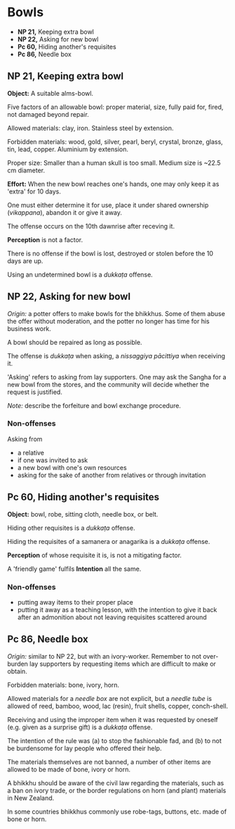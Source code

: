 # Bowls

-   **NP 21,** Keeping extra bowl
-   **NP 22,** Asking for new bowl
-   **Pc 60,** Hiding another's requisites
-   **Pc 86,** Needle box

## NP 21, Keeping extra bowl

**Object:** A suitable alms-bowl.

Five factors of an allowable bowl: proper material, size, fully paid for, fired, not damaged beyond repair.

Allowed materials: clay, iron. Stainless steel by extension.

Forbidden materials: wood, gold, silver, pearl, beryl, crystal, bronze, glass, tin, lead, copper. Aluminium by extension.

Proper size: Smaller than a human skull is too small. Medium size is ~22.5 cm diameter.

**Effort:** When the new bowl reaches one's hands, one may only keep it as 'extra' for 10 days.

One must either determine it for use, place it under shared ownership (*vikappana*), abandon it or give it away.

The offense occurs on the 10th dawnrise after receving it.

**Perception** is not a factor.

There is no offense if the bowl is lost, destroyed or stolen before the 10 days are up.

Using an undetermined bowl is a *dukkaṭa* offense.

## NP 22, Asking for new bowl

*Origin:* a potter offers to make bowls for the bhikkhus. Some of them abuse the
offer without moderation, and the potter no longer has time for his business
work.

A bowl should be repaired as long as possible.

The offense is *dukkaṭa* when asking, a *nissaggiya pācittiya* when receiving it.

'Asking' refers to asking from lay supporters. One may ask the Sangha for a new
bowl from the stores, and the community will decide whether the request is
justified.

*Note:* describe the forfeiture and bowl exchange procedure.

### Non-offenses

Asking from

- a relative
- if one was invited to ask
- a new bowl with one's own resources
- asking for the sake of another from relatives or through invitation

<!-- latex
\clearpage
-->

## Pc 60, Hiding another's requisites

**Object:** bowl, robe, sitting cloth, needle box, or belt.

Hiding other requisites is a *dukkaṭa* offense.

Hiding the requisites of a samanera or anagarika is a *dukkaṭa* offense.

**Perception** of whose requisite it is, is not a mitigating factor.

A 'friendly game' fulfils **Intention** all the same.

### Non-offenses

- putting away items to their proper place
- putting it away as a teaching lesson, with the intention to give it back after
  an admonition about not leaving requisites scattered around

## Pc 86, Needle box

*Origin:* similar to NP 22, but with an ivory-worker. Remember to not
over-burden lay supporters by requesting items which are difficult to make or
obtain.

Forbidden materials: bone, ivory, horn.

Allowed materials for a *needle box* are not explicit, but a *needle tube* is
allowed of reed, bamboo, wood, lac (resin), fruit shells, copper, conch-shell.

Receiving and using the improper item when it was requested by oneself (e.g.
given as a surprise gift) is a *dukkaṭa* offense.

The intention of the rule was (a) to stop the fashionable fad, and (b) to not be
burdensome for lay people who offered their help.

The materials themselves are not banned, a number of other items are allowed to
be made of bone, ivory or horn.

A bhikkhu should be aware of the civil law regarding the materials, such as a
ban on ivory trade, or the border regulations on horn (and plant) materials in
New Zealand.

In some countries bhikkhus commonly use robe-tags, buttons, etc. made of bone or
horn.


